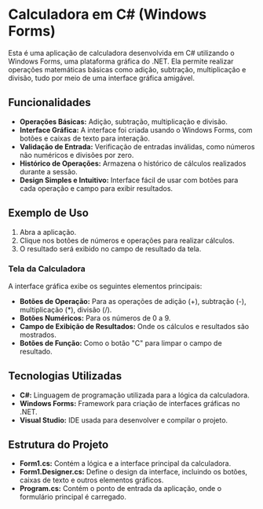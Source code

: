 # Calculadora em C# (Windows Forms)

Esta é uma aplicação de calculadora desenvolvida em C# utilizando o Windows Forms, uma plataforma gráfica do .NET. Ela permite realizar operações matemáticas básicas como adição, subtração, multiplicação e divisão, tudo por meio de uma interface gráfica amigável.

## Funcionalidades

- **Operações Básicas:** Adição, subtração, multiplicação e divisão.
- **Interface Gráfica:** A interface foi criada usando o Windows Forms, com botões e caixas de texto para interação.
- **Validação de Entrada:** Verificação de entradas inválidas, como números não numéricos e divisões por zero.
- **Histórico de Operações:** Armazena o histórico de cálculos realizados durante a sessão.
- **Design Simples e Intuitivo:** Interface fácil de usar com botões para cada operação e campo para exibir resultados.

## Exemplo de Uso

1. Abra a aplicação.
2. Clique nos botões de números e operações para realizar cálculos.
3. O resultado será exibido no campo de resultado da tela.

### Tela da Calculadora

A interface gráfica exibe os seguintes elementos principais:

- **Botões de Operação:** Para as operações de adição (+), subtração (-), multiplicação (*), divisão (/).
- **Botões Numéricos:** Para os números de 0 a 9.
- **Campo de Exibição de Resultados:** Onde os cálculos e resultados são mostrados.
- **Botões de Função:** Como o botão "C" para limpar o campo de resultado.

## Tecnologias Utilizadas

- **C#:** Linguagem de programação utilizada para a lógica da calculadora.
- **Windows Forms:** Framework para criação de interfaces gráficas no .NET.
- **Visual Studio:** IDE usada para desenvolver e compilar o projeto.

## Estrutura do Projeto

- **Form1.cs:** Contém a lógica e a interface principal da calculadora.
- **Form1.Designer.cs:** Define o design da interface, incluindo os botões, caixas de texto e outros elementos gráficos.
- **Program.cs:** Contém o ponto de entrada da aplicação, onde o formulário principal é carregado.

